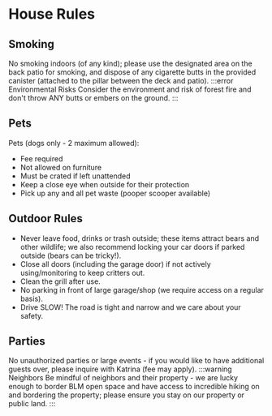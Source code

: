 # House Rules
## Smoking
No smoking indoors (of any kind); please use the designated area on the back patio for smoking, and dispose of any cigarette butts in the provided canister (attached to the pillar between the deck and patio).
:::error Environmental Risks
Consider the environment and risk of forest fire and don't throw ANY butts or embers on the ground.
:::

## Pets
Pets (dogs only - 2 maximum allowed):
- Fee required
- Not allowed on furniture
- Must be crated if left unattended
- Keep a close eye when outside for their protection
- Pick up any and all pet waste (pooper scooper available)
## Outdoor Rules
- Never leave food, drinks or trash outside; these items attract bears and other wildlife; we also recommend locking your car doors if parked outside (bears can be tricky!).
- Close all doors (including the garage door) if not actively using/monitoring to keep critters out.
- Clean the grill after use.
- No parking in front of large garage/shop (we require access on a regular basis).
- Drive SLOW! The road is tight and narrow and we care about your safety.
## Parties
No unauthorized parties or large events - if you would like to have additional guests over, please inquire with Katrina (fee may apply).
:::warning Neighbors
Be mindful of neighbors and their property - we are lucky enough to border BLM open space and have access to incredible hiking on and bordering the property; please ensure you stay on our property or public land.
:::